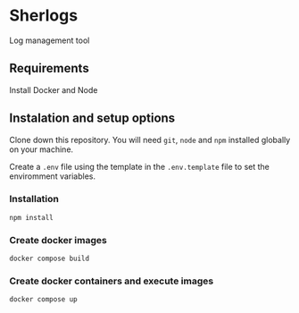 # Sherlogs
Log management tool 

## Requirements 

Install Docker and Node

## Instalation and setup options

Clone down this repository. You will need `git`, `node` and `npm` installed globally on your machine. 

Create a `.env` file using the template in the `.env.template` file to set the enviromment variables. 

### Installation

`npm install`

### Create docker images

`docker compose build`

### Create docker containers and execute images

`docker compose up`